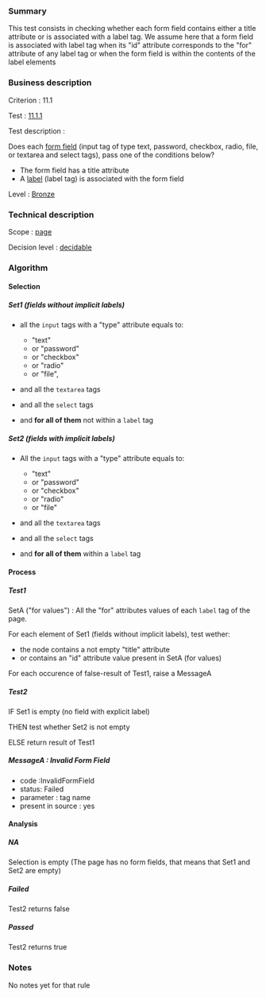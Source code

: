 ### Summary

This test consists in checking whether each form field contains either a
title attribute or is associated with a label tag. We assume here that a
form field is associated with label tag when its "id" attribute
corresponds to the "for" attribute of any label tag or ﻿﻿﻿﻿﻿﻿when the
form field is within the contents of the label elements

### Business description

Criterion : 11.1

Test : [11.1.1](http://www.braillenet.org/accessibilite/referentiel-aw21-en/index.php#test-11-1-1)

Test description :

Does each [form
field](http://www.braillenet.org/accessibilite/referentiel-aw21-en/glossaire.php#mChpSaisie)
(input tag of type text, password, checkbox, radio, file, or textarea
and select tags), pass one of the conditions below?

-   The form field has a title attribute
-   A
    [label](http://www.braillenet.org/accessibilite/referentiel-aw21-en/glossaire.php#mEtiquette)
    (label tag) is associated with the form field

Level : [Bronze](/en/category/rules-design/accessiweb-11/level/bronze)

### Technical description

Scope : [page](/en/category/rules-design/accessiweb-11/scope/page)

Decision level :
[decidable](/en/category/rules-design/accessiweb-11/decision-level/decidable)

### Algorithm

#### Selection

##### Set1 (fields without implicit labels)

-   all the `input` tags with a "type" attribute equals to:
    -   "text"
    -   or "password"
    -   or "checkbox"
    -   or "radio"
    -   or "file",

-   and all the `textarea` tags
-   and all the `select` tags
-   and **for all of them** not within a `label` tag

##### Set2 (fields with implicit labels)

-   All the `input` tags with a "type" attribute equals to:
    -   "text"
    -   or "password"
    -   or "checkbox"
    -   or "radio"
    -   or "file"

-   and all the `textarea` tags
-   and all the `select` tags
-   and **for all of them** within a `label` tag

#### Process

##### Test1

SetA ("for values") : All the "for" attributes values of each `label`
tag of the page.

For each element of Set1 (fields without implicit labels), test wether:

-   the node contains a not empty "title" attribute
-   or contains an "id" attribute value present in SetA (for values)

For each occurence of false-result of Test1, raise a MessageA

##### Test2

IF Set1 is empty (no field with explicit label)

THEN test whether Set2 is not empty

ELSE return result of Test1

##### MessageA : Invalid Form Field

-   code :InvalidFormField
-   status: Failed
-   parameter : tag name
-   present in source : yes

#### Analysis

##### NA

Selection is empty (The page has no form fields, that means that Set1
and Set2 are empty)

##### Failed

Test2 returns false

##### Passed

Test2 returns true

### Notes

No notes yet for that rule
